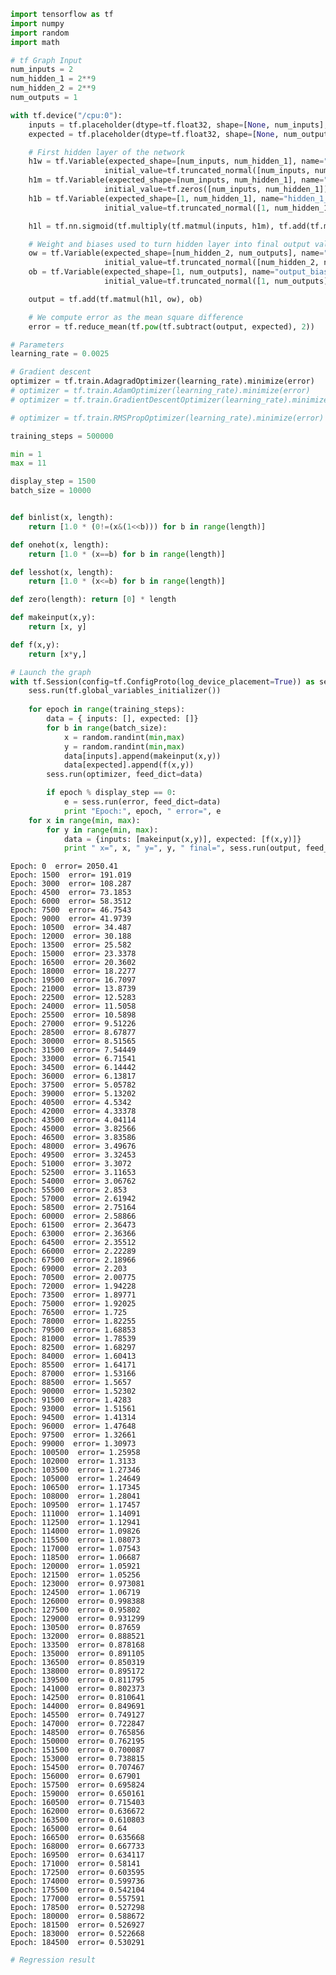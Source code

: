 

```python
import tensorflow as tf
import numpy
import random
import math
```


```python
# tf Graph Input
num_inputs = 2
num_hidden_1 = 2**9
num_hidden_2 = 2**9
num_outputs = 1

with tf.device("/cpu:0"):
    inputs = tf.placeholder(dtype=tf.float32, shape=[None, num_inputs], name="inputs")
    expected = tf.placeholder(dtype=tf.float32, shape=[None, num_outputs], name="expected")

    # First hidden layer of the network 
    h1w = tf.Variable(expected_shape=[num_inputs, num_hidden_1], name="hidden_1_weight", 
                     initial_value=tf.truncated_normal([num_inputs, num_hidden_1], stddev=0.25))
    h1m = tf.Variable(expected_shape=[num_inputs, num_hidden_1], name="hidden_1_weight", 
                     initial_value=tf.zeros([num_inputs, num_hidden_1]))
    h1b = tf.Variable(expected_shape=[1, num_hidden_1], name="hidden_1_bias", 
                     initial_value=tf.truncated_normal([1, num_hidden_1], stddev=0.25))

    h1l = tf.nn.sigmoid(tf.multiply(tf.matmul(inputs, h1m), tf.add(tf.matmul(inputs, h1w), h1b)))

    # Weight and biases used to turn hidden layer into final output value. 
    ow = tf.Variable(expected_shape=[num_hidden_2, num_outputs], name="output_weight", 
                     initial_value=tf.truncated_normal([num_hidden_2, num_outputs], stddev=0.25))
    ob = tf.Variable(expected_shape=[1, num_outputs], name="output_bias", 
                     initial_value=tf.truncated_normal([1, num_outputs], stddev=0.25))

    output = tf.add(tf.matmul(h1l, ow), ob)

    # We compute error as the mean square difference 
    error = tf.reduce_mean(tf.pow(tf.subtract(output, expected), 2))
```


```python
# Parameters
learning_rate = 0.0025

# Gradient descent
optimizer = tf.train.AdagradOptimizer(learning_rate).minimize(error)
# optimizer = tf.train.AdamOptimizer(learning_rate).minimize(error)
# optimizer = tf.train.GradientDescentOptimizer(learning_rate).minimize(error)

# optimizer = tf.train.RMSPropOptimizer(learning_rate).minimize(error)
```


```python
training_steps = 500000

min = 1
max = 11

display_step = 1500
batch_size = 10000


def binlist(x, length):
    return [1.0 * (0!=(x&(1<<b))) for b in range(length)]

def onehot(x, length):
    return [1.0 * (x==b) for b in range(length)]

def lesshot(x, length):
    return [1.0 * (x<=b) for b in range(length)]

def zero(length): return [0] * length 

def makeinput(x,y):
    return [x, y]

def f(x,y):  
    return [x*y,]

# Launch the graph
with tf.Session(config=tf.ConfigProto(log_device_placement=True)) as sess:
    sess.run(tf.global_variables_initializer())
    
    for epoch in range(training_steps):
        data = { inputs: [], expected: []}
        for b in range(batch_size):
            x = random.randint(min,max)
            y = random.randint(min,max)
            data[inputs].append(makeinput(x,y))
            data[expected].append(f(x,y))
        sess.run(optimizer, feed_dict=data)

        if epoch % display_step == 0:
            e = sess.run(error, feed_dict=data)
            print "Epoch:", epoch, " error=", e
    for x in range(min, max):
        for y in range(min, max):
            data = {inputs: [makeinput(x,y)], expected: [f(x,y)]}
            print " x=", x, " y=", y, " final=", sess.run(output, feed_dict=data), " err=",  sess.run(error, feed_dict=data)
```

    Epoch: 0  error= 2050.41
    Epoch: 1500  error= 191.019
    Epoch: 3000  error= 108.287
    Epoch: 4500  error= 73.1853
    Epoch: 6000  error= 58.3512
    Epoch: 7500  error= 46.7543
    Epoch: 9000  error= 41.9739
    Epoch: 10500  error= 34.487
    Epoch: 12000  error= 30.188
    Epoch: 13500  error= 25.582
    Epoch: 15000  error= 23.3378
    Epoch: 16500  error= 20.3602
    Epoch: 18000  error= 18.2277
    Epoch: 19500  error= 16.7097
    Epoch: 21000  error= 13.8739
    Epoch: 22500  error= 12.5283
    Epoch: 24000  error= 11.5058
    Epoch: 25500  error= 10.5898
    Epoch: 27000  error= 9.51226
    Epoch: 28500  error= 8.67877
    Epoch: 30000  error= 8.51565
    Epoch: 31500  error= 7.54449
    Epoch: 33000  error= 6.71541
    Epoch: 34500  error= 6.14442
    Epoch: 36000  error= 6.13817
    Epoch: 37500  error= 5.05782
    Epoch: 39000  error= 5.13202
    Epoch: 40500  error= 4.5342
    Epoch: 42000  error= 4.33378
    Epoch: 43500  error= 4.04114
    Epoch: 45000  error= 3.82566
    Epoch: 46500  error= 3.83586
    Epoch: 48000  error= 3.49676
    Epoch: 49500  error= 3.32453
    Epoch: 51000  error= 3.3072
    Epoch: 52500  error= 3.11653
    Epoch: 54000  error= 3.06762
    Epoch: 55500  error= 2.853
    Epoch: 57000  error= 2.61942
    Epoch: 58500  error= 2.75164
    Epoch: 60000  error= 2.58866
    Epoch: 61500  error= 2.36473
    Epoch: 63000  error= 2.36366
    Epoch: 64500  error= 2.35512
    Epoch: 66000  error= 2.22289
    Epoch: 67500  error= 2.18966
    Epoch: 69000  error= 2.203
    Epoch: 70500  error= 2.00775
    Epoch: 72000  error= 1.94228
    Epoch: 73500  error= 1.89771
    Epoch: 75000  error= 1.92025
    Epoch: 76500  error= 1.725
    Epoch: 78000  error= 1.82255
    Epoch: 79500  error= 1.68853
    Epoch: 81000  error= 1.78539
    Epoch: 82500  error= 1.68297
    Epoch: 84000  error= 1.60413
    Epoch: 85500  error= 1.64171
    Epoch: 87000  error= 1.53166
    Epoch: 88500  error= 1.5657
    Epoch: 90000  error= 1.52302
    Epoch: 91500  error= 1.4283
    Epoch: 93000  error= 1.51561
    Epoch: 94500  error= 1.41314
    Epoch: 96000  error= 1.47648
    Epoch: 97500  error= 1.32661
    Epoch: 99000  error= 1.30973
    Epoch: 100500  error= 1.25958
    Epoch: 102000  error= 1.3133
    Epoch: 103500  error= 1.27346
    Epoch: 105000  error= 1.24649
    Epoch: 106500  error= 1.17345
    Epoch: 108000  error= 1.28041
    Epoch: 109500  error= 1.17457
    Epoch: 111000  error= 1.14091
    Epoch: 112500  error= 1.12941
    Epoch: 114000  error= 1.09826
    Epoch: 115500  error= 1.08073
    Epoch: 117000  error= 1.07543
    Epoch: 118500  error= 1.06687
    Epoch: 120000  error= 1.05921
    Epoch: 121500  error= 1.05256
    Epoch: 123000  error= 0.973081
    Epoch: 124500  error= 1.06719
    Epoch: 126000  error= 0.998388
    Epoch: 127500  error= 0.95802
    Epoch: 129000  error= 0.931299
    Epoch: 130500  error= 0.87659
    Epoch: 132000  error= 0.888521
    Epoch: 133500  error= 0.878168
    Epoch: 135000  error= 0.891105
    Epoch: 136500  error= 0.850319
    Epoch: 138000  error= 0.895172
    Epoch: 139500  error= 0.811795
    Epoch: 141000  error= 0.802373
    Epoch: 142500  error= 0.810641
    Epoch: 144000  error= 0.849691
    Epoch: 145500  error= 0.749127
    Epoch: 147000  error= 0.722847
    Epoch: 148500  error= 0.765856
    Epoch: 150000  error= 0.762195
    Epoch: 151500  error= 0.700087
    Epoch: 153000  error= 0.738815
    Epoch: 154500  error= 0.707467
    Epoch: 156000  error= 0.67901
    Epoch: 157500  error= 0.695824
    Epoch: 159000  error= 0.650161
    Epoch: 160500  error= 0.715403
    Epoch: 162000  error= 0.636672
    Epoch: 163500  error= 0.610803
    Epoch: 165000  error= 0.64
    Epoch: 166500  error= 0.635668
    Epoch: 168000  error= 0.667733
    Epoch: 169500  error= 0.634117
    Epoch: 171000  error= 0.58141
    Epoch: 172500  error= 0.603595
    Epoch: 174000  error= 0.599736
    Epoch: 175500  error= 0.542104
    Epoch: 177000  error= 0.557591
    Epoch: 178500  error= 0.527298
    Epoch: 180000  error= 0.588672
    Epoch: 181500  error= 0.526927
    Epoch: 183000  error= 0.522668
    Epoch: 184500  error= 0.530291



```python
# Regression result
```


```python

```


```python

```
